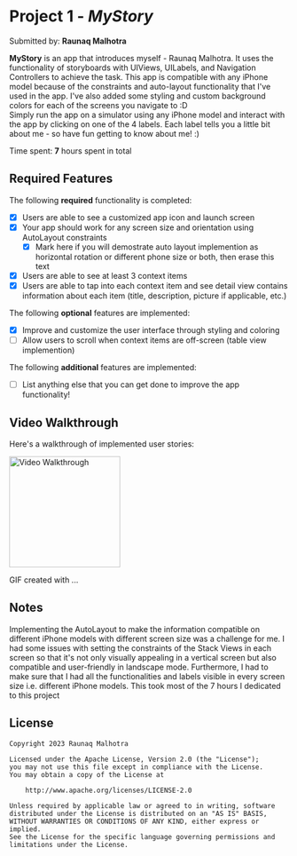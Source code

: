 # Project 1 - *MyStory*

Submitted by: **Raunaq Malhotra**

**MyStory** is an app that introduces myself - Raunaq Malhotra. It uses the functionality of storyboards with UIViews, UILabels, and Navigation Controllers to achieve the task. This app is compatible with any iPhone model because of the constraints and auto-layout functionality that I've used in the app. I've also added some styling and custom background colors for each of the screens you navigate to :D <br> Simply run the app on a simulator using any iPhone model and interact with the app by clicking on one of the 4 labels. Each label tells you a little bit about me - so have fun getting to know about me! :)

Time spent: **7** hours spent in total

## Required Features

The following **required** functionality is completed:

- [x] Users are able to see a customized app icon and launch screen
- [x] Your app should work for any screen size and orientation using AutoLayout constraints
  - [x] Mark here if you will demostrate auto layout implemention as horizontal rotation or different phone size or both, then erase this text
- [x] Users are able to see at least 3 context items
- [x] Users are able to tap into each context item and see detail view contains information about each item (title, description, picture if applicable, etc.)
 
The following **optional** features are implemented:

- [x] Improve and customize the user interface through styling and coloring
- [ ] Allow users to scroll when context items are off-screen (table view implemention)

The following **additional** features are implemented:

- [ ] List anything else that you can get done to improve the app functionality!

## Video Walkthrough

Here's a walkthrough of implemented user stories:

<img src="https://recordit.co/qEh5nlwBiU.gif" title='Video Walkthrough' width=200 alt='Video Walkthrough' />

GIF created with ...  
<!-- Recommended tools:
[Kap](https://getkap.co/) for macOS
[ScreenToGif](https://www.screentogif.com/) for Windows
[peek](https://github.com/phw/peek) for Linux. -->

## Notes

Implementing the AutoLayout to make the information compatible on different iPhone models with different screen size was a challenge for me. I had some issues with setting the constraints of the Stack Views in each screen so that it's not only visually appealing in a vertical screen but also compatible and user-friendly in landscape mode. Furthermore, I had to make sure that I had all the functionalities and labels visible in every screen size i.e. different iPhone models. This took most of the 7 hours I dedicated to this project

## License

    Copyright 2023 Raunaq Malhotra

    Licensed under the Apache License, Version 2.0 (the "License");
    you may not use this file except in compliance with the License.
    You may obtain a copy of the License at

        http://www.apache.org/licenses/LICENSE-2.0

    Unless required by applicable law or agreed to in writing, software
    distributed under the License is distributed on an "AS IS" BASIS,
    WITHOUT WARRANTIES OR CONDITIONS OF ANY KIND, either express or implied.
    See the License for the specific language governing permissions and
    limitations under the License.
